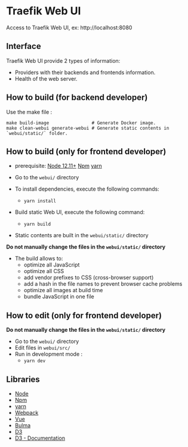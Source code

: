 # Traefik Web UI

Access to Traefik Web UI, ex: http://localhost:8080

## Interface

Traefik Web UI provide 2 types of information:

- Providers with their backends and frontends information.
- Health of the web server.

## How to build (for backend developer)

Use the make file :

```shell
make build-image                # Generate Docker image.
make clean-webui generate-webui # Generate static contents in `webui/static/` folder.
```

## How to build (only for frontend developer)

- prerequisite: [Node 12.11+](https://nodejs.org) [Npm](https://www.npmjs.com/) [yarn](https://yarnpkg.com/)

- Go to the `webui/` directory

- To install dependencies, execute the following commands:

  - `yarn install`

- Build static Web UI, execute the following command:

  - `yarn build`

- Static contents are built in the `webui/static/` directory

**Do not manually change the files in the `webui/static/` directory**

- The build allows to:
  - optimize all JavaScript
  - optimize all CSS
  - add vendor prefixes to CSS (cross-browser support)
  - add a hash in the file names to prevent browser cache problems
  - optimize all images at build time
  - bundle JavaScript in one file

## How to edit (only for frontend developer)

**Do not manually change the files in the `webui/static/` directory**

- Go to the `webui/` directory
- Edit files in `webui/src/`
- Run in development mode :
  - `yarn dev`

## Libraries

- [Node](https://nodejs.org)
- [Npm](https://www.npmjs.com/)
- [yarn](https://yarnpkg.com/)
- [Webpack](https://github.com/webpack/webpack)
- [Vue](https://vuejs.org/)
- [Bulma](https://bulma.io)
- [D3](https://d3js.org)
- [D3 - Documentation](https://github.com/mbostock/d3/wiki)
